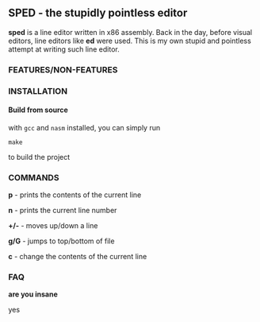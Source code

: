 ## SPED - the stupidly pointless editor

**sped** is a line editor written in x86 assembly. Back in the day, before visual editors, line editors like **ed** were used.
This is my own stupid and pointless attempt at writing such line editor.

### FEATURES/NON-FEATURES



### INSTALLATION

#### Build from source

with `gcc` and `nasm` installed, you can simply run
```
make
```
to build the project

### COMMANDS

**p** - prints the contents of the current line

**n** - prints the current line number

**+/-** - moves up/down a line

**g/G** - jumps to top/bottom of file

**c** - change the contents of the current line

### FAQ

**are you insane**

yes

